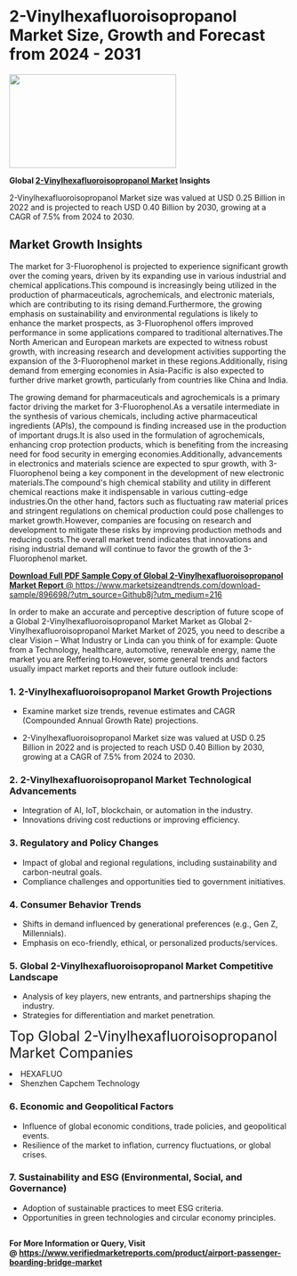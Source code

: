 <H1>2-Vinylhexafluoroisopropanol Market Size, Growth and Forecast from 2024 - 2031</H1><img class="aligncenter size-medium wp-image-584254" src="https://thirdeyenews.in/wp-content/uploads/2024/09/Global-Market-Research-300x168.jpeg" alt="" width="300" height="168" /><p><strong>Global&nbsp;<a href="https://www.marketsizeandtrends.com/download-sample/896698/?utm_source=Github8j?utm_medium=216">2-Vinylhexafluoroisopropanol Market</a> Insights</strong></p><p>2-Vinylhexafluoroisopropanol Market size was valued at USD 0.25 Billion in 2022 and is projected to reach USD 0.40 Billion by 2030, growing at a CAGR of 7.5% from 2024 to 2030.</p><p><h2>Market Growth Insights</h2> <p>The market for 3-Fluorophenol is projected to experience significant growth over the coming years, driven by its expanding use in various industrial and chemical applications.This compound is increasingly being utilized in the production of pharmaceuticals, agrochemicals, and electronic materials, which are contributing to its rising demand.Furthermore, the growing emphasis on sustainability and environmental regulations is likely to enhance the market prospects, as 3-Fluorophenol offers improved performance in some applications compared to traditional alternatives.The North American and European markets are expected to witness robust growth, with increasing research and development activities supporting the expansion of the 3-Fluorophenol market in these regions.Additionally, rising demand from emerging economies in Asia-Pacific is also expected to further drive market growth, particularly from countries like China and India.</p> <p><a href="#"></a></p> <p>The growing demand for pharmaceuticals and agrochemicals is a primary factor driving the market for 3-Fluorophenol.As a versatile intermediate in the synthesis of various chemicals, including active pharmaceutical ingredients (APIs), the compound is finding increased use in the production of important drugs.It is also used in the formulation of agrochemicals, enhancing crop protection products, which is benefiting from the increasing need for food security in emerging economies.Additionally, advancements in electronics and materials science are expected to spur growth, with 3-Fluorophenol being a key component in the development of new electronic materials.The compound's high chemical stability and utility in different chemical reactions make it indispensable in various cutting-edge industries.On the other hand, factors such as fluctuating raw material prices and stringent regulations on chemical production could pose challenges to market growth.However, companies are focusing on research and development to mitigate these risks by improving production methods and reducing costs.The overall market trend indicates that innovations and rising industrial demand will continue to favor the growth of the 3-Fluorophenol market.</p> <p><a href="#"></p><p><span class=""><strong>Download Full PDF Sample Copy of Global 2-Vinylhexafluoroisopropanol Market Report</strong> @ <a href="https://www.marketsizeandtrends.com/download-sample/896698/?utm_source=Github8j?utm_medium=216" target="_blank">https://www.marketsizeandtrends.com/download-sample/896698/?utm_source=Github8j?utm_medium=216</a></span></p><p>In order to make an accurate and perceptive description of future scope of a Global&nbsp;2-Vinylhexafluoroisopropanol Market Market as Global&nbsp;2-Vinylhexafluoroisopropanol Market Market of 2025, you need to describe a clear Vision &ndash; What Industry or Linda can you think of for example: Quote from a Technology, healthcare, automotive, renewable energy, name the market you are Reffering to.However, some general trends and factors usually impact market reports and their future outlook include:</p><h3>1.&nbsp;<strong>2-Vinylhexafluoroisopropanol Market Growth Projections</strong></h3><ul><li>Examine market size trends, revenue estimates and CAGR (Compounded Annual Growth Rate) projections.</li><li><p>2-Vinylhexafluoroisopropanol Market size was valued at USD 0.25 Billion in 2022 and is projected to reach USD 0.40 Billion by 2030, growing at a CAGR of 7.5% from 2024 to 2030.</p></li></ul><h3>2.&nbsp;<strong>2-Vinylhexafluoroisopropanol Market Technological Advancements</strong></h3><ul><li>Integration of AI, IoT, blockchain, or automation in the industry.</li><li>Innovations driving cost reductions or improving efficiency.</li></ul><h3>3.&nbsp;<strong>Regulatory and Policy Changes</strong></h3><ul><li>Impact of global and regional regulations, including sustainability and carbon-neutral goals.</li><li>Compliance challenges and opportunities tied to government initiatives.</li></ul><h3>4.&nbsp;<strong>Consumer Behavior Trends</strong></h3><ul><li>Shifts in demand influenced by generational preferences (e.g., Gen Z, Millennials).</li><li>Emphasis on eco-friendly, ethical, or personalized products/services.</li></ul><h3>5.&nbsp;<strong>Global 2-Vinylhexafluoroisopropanol Market Competitive Landscape</strong></h3><ul><li>Analysis of key players, new entrants, and partnerships shaping the industry.</li><li>Strategies for differentiation and market penetration.</li></ul><p data-pm-slice="1 1 []"><span style="color: inherit; font-family: inherit; font-size: 25px;">Top Global 2-Vinylhexafluoroisopropanol Market Companies</span></p><div class="" data-test-id=""><p><li>HEXAFLUO</li><li> Shenzhen Capchem Technology</li></p></div><h3>6.&nbsp;<strong>Economic and Geopolitical Factors</strong></h3><ul><li>Influence of global economic conditions, trade policies, and geopolitical events.</li><li>Resilience of the market to inflation, currency fluctuations, or global crises.</li></ul><h3>7.&nbsp;<strong>Sustainability and ESG (Environmental, Social, and Governance)</strong></h3><ul><li>Adoption of sustainable practices to meet ESG criteria.</li><li>Opportunities in green technologies and circular economy principles.</li></ul><h2><strong style="font-size: 14px;">For More Information or Query, Visit @&nbsp;</strong><a style="background-color: #ffffff; font-size: 14px;" href="https://www.marketsizeandtrends.com/report/2-vinylhexafluoroisopropanol-market/" target="_blank">https://www.verifiedmarketreports.com/product/airport-passenger-boarding-bridge-market</a></h2>